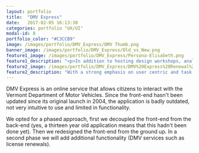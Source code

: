 ```yaml
---
layout: portfolio
title:  "DMV Express"
date:   2017-02-05 16:13:30
categories: portfolio "UX/UI"
modal-id: 8
portfolio_color: "#C3CCB9"
image: /images/portfolio/DMV_Express/DMV Thumb.png
banner_image: /images/portfolio/DMV_Express/Old_vs_New.png
feature1_image: /images/portfolio/DMV_Express/Persona-Elisabeth.png
feature1_description: "<p>In addition to hosting design workshops, analyzing user data, and user interviews, we created personas and wrote user stories to inform the new workflow and a brand new UI.</p>"
feature2_image: /images/portfolio/DMV_Express/DMV%20Express%20Renewal%20Card@2x.png
feature2_description: "With a strong emphasis on user centric and task driven design, the new application is much easier to use and instills much greater trust. The visual design matches the official State of Vermont look and feel. Needles to say, this service is fully accessible and responsive."
---
```

<p>DMV Express is an online service that allows citizens to interact with the Vermont Department of Motor Vehicles. Since the front-end hasn't been updated since its original launch in 2004, the application is badly outdated, not very intuitive to use and limited in functionality.</p>
<p>We opted for a phased approach, first we decoupled the front-end from the back-end (yes, a thirteen year old application means that this hadn't been done yet). Then we redesigned the front-end from the ground up. In a second phase we will add additional functionality (DMV services such as license renewals).</p>
